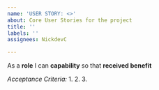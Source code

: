 ```yaml
---
name: 'USER STORY: <>'
about: Core User Stories for the project
title: ''
labels: ''
assignees: NickdevC

---
```


As a **role** I can **capability** so that **received benefit**

*Acceptance Criteria:*
1.
2.
3.
